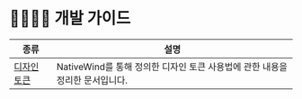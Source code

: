 # 🧑‍💻👩‍💻 개발 가이드

| 종류 | 설명 |
|--|--|
| [디자인 토큰](./design-token.md) | NativeWind를 통해 정의한 디자인 토큰 사용법에 관한 내용을 정리한 문서입니다. |
